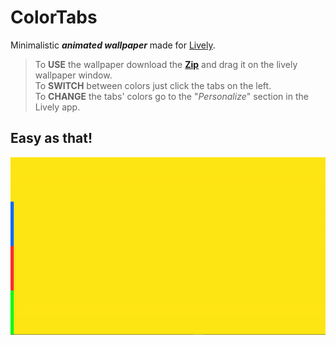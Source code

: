 # ColorTabs
Minimalistic __*animated wallpaper*__ made for [Lively](https://rocksdanister.github.io/lively/ "Lively Wallpaper").

> To __USE__ the wallpaper download the __[Zip](https://github.com/BufuWinner/ColorTabs/releases/download/1.0/Tabs.zip "Tabs.zip")__ and drag it on the lively wallpaper window.  
> To __SWITCH__ between colors just click the tabs on the left.  
> To __CHANGE__ the tabs' colors go to the "*Personalize*" section in the Lively app.

## Easy as that!


![Gif Preview](preview.gif)
